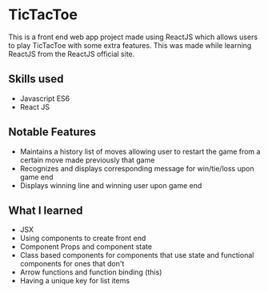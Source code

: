 # TicTacToe
This is a front end web app project made using ReactJS which allows users to play TicTacToe with some extra features. This was made while learning ReactJS from the ReactJS official site.

## Skills used
- Javascript ES6
- React JS

## Notable Features
- Maintains a history list of moves allowing user to restart the game from a certain move made previously that game
- Recognizes and displays corresponding message for win/tie/loss upon game end
- Displays winning line and winning user upon game end


## What I learned
- JSX 
- Using components to create front end
- Component Props and component state
- Class based components for components that use state and functional components for ones that don't
- Arrow functions and function binding (this)
- Having a unique key for list items


